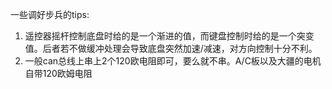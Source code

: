 一些调好步兵的tips:

1. 遥控器摇杆控制底盘时给的是一个渐进的值，而键盘控制时给的是一个突变值。后者若不做缓冲处理会导致底盘突然加速/减速，对方向控制十分不利。
2. 一般can总线上串上2个120欧电阻即可，要么就不串。A/C板以及大疆的电机自带120欧姆电阻
